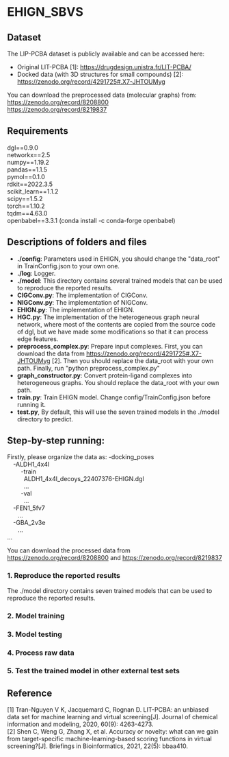 # EHIGN_SBVS

## Dataset
The LIP-PCBA dataset is publicly available and can be accessed here:
- Original LIT-PCBA [1]: https://drugdesign.unistra.fr/LIT-PCBA/
- Docked data (with 3D structures for small compounds) [2]: https://zenodo.org/record/4291725#.X7-JHTOUMyg  

You can download the preprocessed data (molecular graphs) from:  
https://zenodo.org/record/8208800  
https://zenodo.org/record/8219837  

## Requirements  
dgl==0.9.0  
networkx==2.5  
numpy==1.19.2  
pandas==1.1.5  
pymol==0.1.0  
rdkit==2022.3.5  
scikit_learn==1.1.2  
scipy==1.5.2  
torch==1.10.2  
tqdm==4.63.0  
openbabel==3.3.1 (conda install -c conda-forge openbabel)

## Descriptions of folders and files
+ **./config**: Parameters used in EHIGN, you should change the "data_root" in TrainConfig.json to your own one.
+ **./log**: Logger.
+ **./model**: This directory contains several trained models that can be used to reproduce the reported results.
+ **CIGConv.py**: The implementation of CIGConv.
+ **NIGConv.py**: The implementation of NIGConv.
+ **EHIGN.py**: The implementation of EHIGN.
+ **HGC.py**: The implementation of the heterogeneous graph neural network, where most of the contents are copied from the source code of dgl, but we have made some modifications so that it can process edge features.
+ **preprocess_complex.py**: Prepare input complexes. First, you can download the data from https://zenodo.org/record/4291725#.X7-JHTOUMyg [2]. Then you should replace the data_root with your own path. Finally, run "python preprocess_complex.py"
+ **graph_constructor.py**: Convert protein-ligand complexes into heterogeneous graphs. You should replace the data_root with your own path.
+ **train.py**: Train EHIGN model. Change config/TrainConfig.json before running it.
+ **test.py**, By default, this will use the seven trained models in the ./model directory to predict.

## Step-by-step running:
Firstly, please organize the data as:
-docking_poses  
&ensp;&ensp;-ALDH1_4x4l  
&ensp;&ensp;&ensp;&ensp; -train  
&ensp;&ensp;&ensp;&ensp;&ensp; ALDH1_4x4l_decoys_22407376-EHIGN.dgl  
&ensp;&ensp;&ensp;&ensp;&ensp; ...  
&ensp;&ensp;&ensp;&ensp; -val  
&ensp;&ensp;&ensp;&ensp;&ensp; ...  
&ensp;&ensp;-FEN1_5fv7  
&ensp;&ensp;&ensp; ...  
&ensp;&ensp;-GBA_2v3e  
&ensp;&ensp;&ensp; ...  
...  

You can download the processed data from https://zenodo.org/record/8208800 and https://zenodo.org/record/8219837

### 1. Reproduce the reported results
The ./model directory contains seven trained models that can be used to reproduce the reported results.

### 2. Model training

### 3. Model testing

### 4. Process raw data

### 5. Test the trained model in other external test sets

## Reference
[1] Tran-Nguyen V K, Jacquemard C, Rognan D. LIT-PCBA: an unbiased data set for machine learning and virtual screening[J]. Journal of chemical information and modeling, 2020, 60(9): 4263-4273.  
[2] Shen C, Weng G, Zhang X, et al. Accuracy or novelty: what can we gain from target-specific machine-learning-based scoring functions in virtual screening?[J]. Briefings in Bioinformatics, 2021, 22(5): bbaa410.


